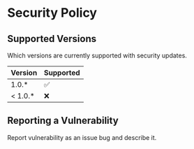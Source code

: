 # Security Policy

## Supported Versions

Which versions are currently supported with security updates.

| Version | Supported          |
| ------- | ------------------ |
| 1.0.*   | :white_check_mark: |
| < 1.0.*   | :x:                |

## Reporting a Vulnerability

Report vulnerability as an issue bug and describe it.
